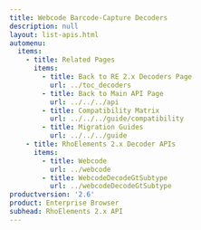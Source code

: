 ```yaml
---
title: Webcode Barcode-Capture Decoders
description: null
layout: list-apis.html
automenu:
  items:
    - title: Related Pages
      items:
        - title: Back to RE 2.x Decoders Page
          url: ../toc_decoders
        - title: Back to Main API Page
          url: ../../../api
        - title: Compatibility Matrix
          url: ../../../guide/compatibility
        - title: Migration Guides
          url: ../../../guide
    - title: RhoElements 2.x Decoder APIs
      items:
        - title: Webcode
          url: ../webcode
        - title: WebcodeDecodeGtSubtype
          url: ../webcodeDecodeGtSubtype
productversion: '2.6'
product: Enterprise Browser
subhead: RhoElements 2.x API
---
```




